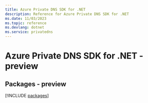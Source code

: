 ```yaml
---
title: Azure Private DNS SDK for .NET
description: Reference for Azure Private DNS SDK for .NET
ms.date: 11/03/2023
ms.topic: reference
ms.devlang: dotnet
ms.service: privatedns
---
```

# Azure Private DNS SDK for .NET - preview
## Packages - preview
[!INCLUDE [packages](private-dns-index.md)]